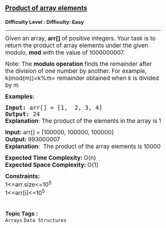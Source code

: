 <h2><a href="https://www.geeksforgeeks.org/problems/product-of-array-element/1?page=3&category=Arrays,Strings&difficulty=Easy&sortBy=submissions">Product of array elements</a></h2><h3>Difficulty Level : Difficulty: Easy</h3><hr><div class="problems_problem_content__Xm_eO"><p><span style="font-size: 14pt;">Given an array, <strong>arr[]</strong> of positive integers. <span style="font-family: -apple-system, BlinkMacSystemFont, 'Segoe UI', Roboto, Oxygen, Ubuntu, Cantarell, 'Open Sans', 'Helvetica Neue', sans-serif;">Your task is to return the product of array elements under the given modulo, </span><strong style="font-family: -apple-system, BlinkMacSystemFont, 'Segoe UI', Roboto, Oxygen, Ubuntu, Cantarell, 'Open Sans', 'Helvetica Neue', sans-serif;">mod </strong><span style="font-family: -apple-system, BlinkMacSystemFont, 'Segoe UI', Roboto, Oxygen, Ubuntu, Cantarell, 'Open Sans', 'Helvetica Neue', sans-serif;">with the value of </span></span><span style="font-size: 18.6667px; font-family: -apple-system, BlinkMacSystemFont, 'Segoe UI', Roboto, Oxygen, Ubuntu, Cantarell, 'Open Sans', 'Helvetica Neue', sans-serif;">1000000007.</span></p>
<p><span style="font-size: 14pt;">Note: The <strong>modulo operation</strong> finds the remainder after the division of one number by another. For example, k(mod(m))=k%m= remainder obtained when k is divided by m</span></p>
<p><span style="font-size: 14pt;"><strong>Examples:</strong></span></p>
<pre><span style="font-size: 14pt;"><strong>Input: </strong>arr[]<strong> </strong>= [1,&nbsp; 2, 3, 4]
<strong>Output: </strong>24<br><span style="font-family: -apple-system, BlinkMacSystemFont, 'Segoe UI', Roboto, Oxygen, Ubuntu, Cantarell, 'Open Sans', 'Helvetica Neue', sans-serif;"><strong>Explanation</strong>:&nbsp;</span><span style="font-family: -apple-system, BlinkMacSystemFont, 'Segoe UI', Roboto, Oxygen, Ubuntu, Cantarell, 'Open Sans', 'Helvetica Neue', sans-serif;">The product of the elements in the array is </span><span style="font-family: -apple-system, BlinkMacSystemFont, 'Segoe UI', Roboto, Oxygen, Ubuntu, Cantarell, 'Open Sans', 'Helvetica Neue', sans-serif;">1×2×3×4=24. Since 24 is less than 1000000007, the output is simply 24.</span></span></pre>
<pre><span style="font-size: 14pt;"><span style="font-family: -apple-system, BlinkMacSystemFont, 'Segoe UI', Roboto, Oxygen, Ubuntu, Cantarell, 'Open Sans', 'Helvetica Neue', sans-serif;"><strong>Input: </strong>arr[]<strong> </strong>= [</span><span style="font-family: -apple-system, BlinkMacSystemFont, 'Segoe UI', Roboto, Oxygen, Ubuntu, Cantarell, 'Open Sans', 'Helvetica Neue', sans-serif;">100000, 100000, 100000]<br></span><span style="font-family: -apple-system, BlinkMacSystemFont, 'Segoe UI', Roboto, Oxygen, Ubuntu, Cantarell, 'Open Sans', 'Helvetica Neue', sans-serif;"><strong>Output: </strong></span><span style="font-family: -apple-system, BlinkMacSystemFont, 'Segoe UI', Roboto, Oxygen, Ubuntu, Cantarell, 'Open Sans', 'Helvetica Neue', sans-serif;">993000007<br></span><strong style="font-family: -apple-system, BlinkMacSystemFont, 'Segoe UI', Roboto, Oxygen, Ubuntu, Cantarell, 'Open Sans', 'Helvetica Neue', sans-serif;">Explanation</strong><span style="font-family: -apple-system, BlinkMacSystemFont, 'Segoe UI', Roboto, Oxygen, Ubuntu, Cantarell, 'Open Sans', 'Helvetica Neue', sans-serif;">:  The product of the array elements is 100000 × 100000 × 100000 = 1000000000000000. Taking modulo 1000000007, the result is 1000000000000000 % 1000000007 = 993000007</span></span></pre>
<p><span style="font-size: 14pt;"><strong>Expected Time Complexity: </strong>O(n)<strong><br></strong><strong>Expected Space Complexity: </strong>O(1)</span></p>
<p><span style="font-size: 14pt;"><strong>Constraints:</strong></span><br><span style="font-size: 14pt;">1&lt;=arr.size&lt;=10<sup>5</sup><br>1&lt;=arr[i]&lt;=10<sup>5</sup><br></span></p></div><br><p><span style=font-size:18px><strong>Topic Tags : </strong><br><code>Arrays</code>&nbsp;<code>Data Structures</code>&nbsp;
